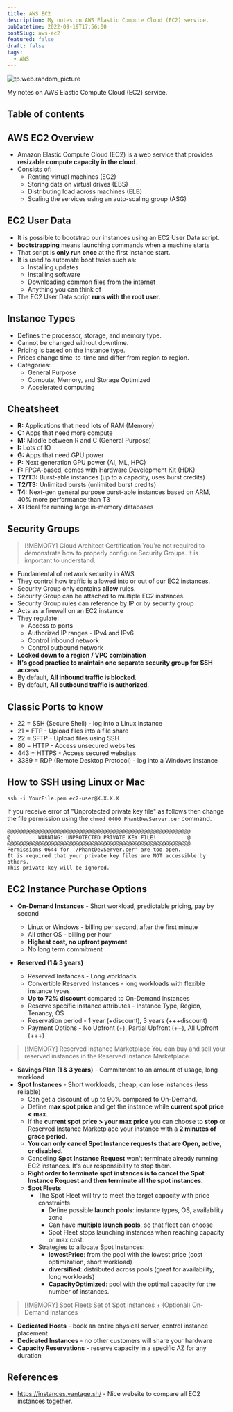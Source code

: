 ```yaml
---
title: AWS EC2
description: My notes on AWS Elastic Compute Cloud (EC2) service.
pubDatetime: 2022-09-19T17:56:00
postSlug: aws-ec2
featured: false
draft: false
tags:
  - AWS
---
```


![tp.web.random_picture](https://images.unsplash.com/photo-1523474253046-8cd2748b5fd2?crop=entropy&cs=tinysrgb&fit=crop&fm=jpg&h=300&ixid=MnwxfDB8MXxyYW5kb218MHx8bGFuZHNjYXBlLHdhdGVyLG1vdW50YWlufHx8fHx8MTY2MTU3NjExNA&ixlib=rb-1.2.1&q=80&utm_campaign=api-credit&utm_medium=referral&utm_source=unsplash_source&w=900)

My notes on AWS Elastic Compute Cloud (EC2) service.

## Table of contents

## AWS EC2 Overview

- Amazon Elastic Compute Cloud (EC2) is a web service that provides **resizable compute capacity in the cloud**.
- Consists of:
  - Renting virtual machines (EC2)
  - Storing data on virtual drives (EBS)
  - Distributing load across machines (ELB)
  - Scaling the services using an auto-scaling group (ASG)

## EC2 User Data

- It is possible to bootstrap our instances using an EC2 User Data script.
- **bootstrapping** means launching commands when a machine starts
- That script is **only run once** at the first instance start.
- It is used to automate boot tasks such as:
  - Installing updates
  - Installing software
  - Downloading common files from the internet
  - Anything you can think of
- The EC2 User Data script **runs with the root user**.

## **Instance Types**

- Defines the processor, storage, and memory type.
- Cannot be changed without downtime.
- Pricing is based on the instance type.
- Prices change time-to-time and differ from region to region.
- Categories:
  - General Purpose
  - Compute, Memory, and Storage Optimized
  - Accelerated computing

## Cheatsheet

- **R:** Applications that need lots of RAM (Memory)
- **C:** Apps that need more compute
- **M:** Middle between R and C (General Purpose)
- **I:** Lots of IO
- **G:** Apps that need GPU power
- **P:** Next generation GPU power (AI, ML, HPC)
- **F:** FPGA-based, comes with Hardware Development Kit (HDK)
- **T2/T3:** Burst-able instances (up to a capacity, uses burst credits)
- **T2/T3:** Unlimited bursts (unlimited burst credits)
- **T4:** Next-gen general purpose burst-able instances based on ARM, 40% more performance than T3
- **X:** Ideal for running large in-memory databases

## Security Groups

> [!MEMORY] Cloud Architect Certification
> You're not required to demonstrate how to properly configure Security Groups. It is important to understand.

- Fundamental of network security in AWS
- They control how traffic is allowed into or out of our EC2 instances.
- Security Group only contains **allow** rules.
- Security Group can be attached to multiple EC2 instances.
- Security Group rules can reference by IP or by security group
- Acts as a firewall on an EC2 instance
- They regulate:
  - Access to ports
  - Authorized IP ranges - IPv4 and IPv6
  - Control inbound network
  - Control outbound network
- **Locked down to a region / VPC combination**
- **It's good practice to maintain one separate security group for SSH access**
- By default, **All inbound traffic is blocked**.
- By default, **All outbound traffic is authorized**.

## Classic Ports to know

- 22 = SSH (Secure Shell) - log into a Linux instance
- 21 = FTP - Upload files into a file share
- 22 = SFTP - Upload files using SSH
- 80 = HTTP - Access unsecured websites
- 443 = HTTPS - Access secured websites
- 3389 = RDP (Remote Desktop Protocol) - log into a Windows instance

## How to SSH using Linux or Mac

```shell
ssh -i YourFile.pem ec2-user@X.X.X.X
```

If you receive error of "Unprotected private key file" as follows then change the file permission using the `chmod 0400 PhantDevServer.cer` command.

```shell
@@@@@@@@@@@@@@@@@@@@@@@@@@@@@@@@@@@@@@@@@@@@@@@@@@@@@@@@@@@
@         WARNING: UNPROTECTED PRIVATE KEY FILE!          @
@@@@@@@@@@@@@@@@@@@@@@@@@@@@@@@@@@@@@@@@@@@@@@@@@@@@@@@@@@@
Permissions 0644 for '/PhantDevServer.cer' are too open.
It is required that your private key files are NOT accessible by others.
This private key will be ignored.
```

## EC2 Instance Purchase Options

- **On-Demand Instances** - Short workload, predictable pricing, pay by second

  - Linux or Windows - billing per second, after the first minute
  - All other OS - billing per hour
  - **Highest cost, no upfront payment**
  - No long term commitment

- **Reserved (1 & 3 years)**
  - Reserved Instances - Long workloads
  - Convertible Reserved Instances - long workloads with flexible instance types
  - **Up to 72% discount** compared to On-Demand instances
  - Reserve specific instance attributes - Instance Type, Region, Tenancy, OS
  - Reservation period - 1 year (+discount), 3 years (+++discount)
  - Payment Options - No Upfront (+), Partial Upfront (++), All Upfront (+++)

> [!MEMORY] Reserved Instance Marketplace
> You can buy and sell your reserved instances in the Reserved Instance Marketplace.

- **Savings Plan (1 & 3 years)** - Commitment to an amount of usage, long workload
- **Spot Instances** - Short workloads, cheap, can lose instances (less reliable)
  - Can get a discount of up to 90% compared to On-Demand.
  - Define **max spot price** and get the instance while **current spot price < max**.
  - If the **current spot price > your max price** you can choose to **stop** or Reserved Instance Marketplace your instance with a **2 minutes of grace period**.
  - **You can only cancel Spot Instance requests that are Open, active, or disabled.**
  - Canceling **Spot Instance Request** won't terminate already running EC2 instances. It's our responsibility to stop them.
  - **Right order to terminate spot instances is to cancel the Spot Instance Request and then terminate all the spot instances**.
  - **Spot Fleets**
    - The Spot Fleet will try to meet the target capacity with price constraints
      - Define possible **launch pools**: instance types, OS, availability zone
      - Can have **multiple launch pools**, so that fleet can choose
      - Spot Fleet stops launching instances when reaching capacity or max cost.
    - Strategies to allocate Spot Instances:
      - **lowestPrice**: from the pool with the lowest price (cost optimization, short workload)
      - **diversified**: distributed across pools (great for availability, long workloads)
      - **CapacityOptimized**: pool with the optimal capacity for the number of instances.

> [!MEMORY] Spot Fleets
> Set of Spot Instances + (Optional) On-Demand Instances

- **Dedicated Hosts** - book an entire physical server, control instance placement
- **Dedicated Instances** - no other customers will share your hardware
- **Capacity Reservations** - reserve capacity in a specific AZ for any duration

## References

- https://instances.vantage.sh/ - Nice website to compare all EC2 instances together.

